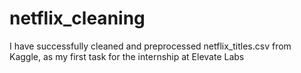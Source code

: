 # netflix_cleaning
I have successfully cleaned and preprocessed netflix_titles.csv from Kaggle, as my first task for the internship at Elevate Labs
